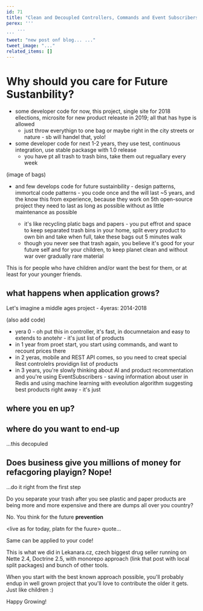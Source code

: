 ```yaml
---
id: 71
title: "Clean and Decoupled Controllers, Commands and Event Subscribers once and for All with Delegator Pattern"
perex: '''
    ...
'''
tweet: "new post onf blog... ..."
tweet_image: "..."
related_items: []
---
```


# Why should you care for Future Sustanbility?

- some developer code for now, this project, single site for 2018 ellections, microsite for new product releaste in 2019; all that has hype is allowed
	- just throw everythign to one bag or maybe right in the city streets or nature - sb will handel that, yolo!
- some developer code for next 1-2 years, they use test, continuous integration, use stable packasge with 1.0 release 
	- you have pt all trash to trash bins, take them out reguallary every week

(image of bags)
- and few develops code for future sustainbility - design patterns, immortcal code patterns - you code once and the will last ~5 years, and the know this from experience, because they work on 5th open-source project they need to last as long as possible without as little maintenance as possible 
    
    - it's like recycling platic bags and papers - you put effrot and space to keep separated trash bins in your home, split every product to own bin and take when full, take these bags out 5 minutes walk 
	- though you never see that trash again, you believe it's good for your future self and for your children, to keep planet clean and without war over gradually rare material


This is for people who have children and/or want the best for them, or at least for your younger friends.





## what happens when application grows?


Let's imagine a middle ages project - 4yeras:
2014-2018

(also add code)

- yera 0 - oh put this in controller, it's fast, in documnetaion and easy to extends to anotehr - it's just list of products
- in 1 year from proet start, you start using commands, and want to recount prices there
- in 2 yeras, mobile and REST API comes, so you need to creat special Rest controlelrs providign list of products
- in 3 years, you're slowly thinking about AI and product recommentation and you're using EventSubscribers - saving information about user in Redis and using machine learning with eveolution algorithm suggesting best products right away - it's just 


## where you en up?


## where do you want to end-up

...this decopuled

## Does business give you millions of money for refacgoring playign? Nope!


...do it right from the first step

Do you separate your trash after you see plastic and paper products are being more and more expensive and there are dumps all over you country?


No. You think for the future **prevention**

<live as for today, platn for the fuure> quote...



Same can be applied to your code!



This is what we did in Lekanara.cz, czech biggest drug seller running on Nette 2.4, Doctrine 2.5, with monorepo approach (link that post with local split packages) and bunch of other tools.



When you start with the best known approach possible, you'll probably endup in well grown project that you'll love to contribute the older it gets. Just like children :)


Happy Growing!
